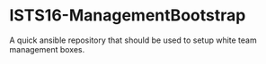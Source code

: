 # ISTS16-ManagementBootstrap
A quick ansible repository that should be used to setup white team management boxes.
